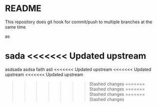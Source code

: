 # README

This repository does git hook for commit/push to multiple branches at the same time


as

sada
<<<<<<< Updated upstream
=======
asdsada
asdsa
faith
asli
<<<<<<< Updated upstream
<<<<<<< Updated upstream
<<<<<<< Updated upstream
>>>>>>> Stashed changes
=======
>>>>>>> Stashed changes
=======
>>>>>>> Stashed changes
=======
>>>>>>> Stashed changes
